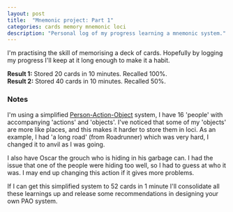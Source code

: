 ```yaml
---
layout: post
title:  "Mnemonic project: Part 1"
categories: cards memory mnemonic loci
description: "Personal log of my progress learning a mnemonic system."
---
```


I'm practising the skill of memorising a deck of cards. Hopefully by logging my progress I'll keep at it long enough to make it a habit.

**Result 1:** Stored 20 cards in 10 minutes. Recalled 100%.  
**Result 2:** Stored 40 cards in 10 minutes. Recalled 50%.

<!--excerpt-->

### Notes

I'm using a simplified [Person-Action-Object][pao] system, I have 16 'people' with accompanying 'actions' and 'objects'. I've noticed that some of my 'objects' are more like places, and this makes it harder to store them in loci. As an example, I had 'a long road' (from Roadrunner) which was very hard, I changed it to anvil as I was going.

I also have Oscar the grouch who is hiding in his garbage can. I had the issue that one of the people were hiding too well, so I had to guess at who it was. I may end up changing this action if it gives more problems.

If I can get this simplified system to 52 cards in 1 minute I'll consolidate all these learnings up and release some recommendations in designing your own PAO system.

[pao]: http://mnemotechnics.org/wiki/Person-Action-Object_%28PAO%29_System